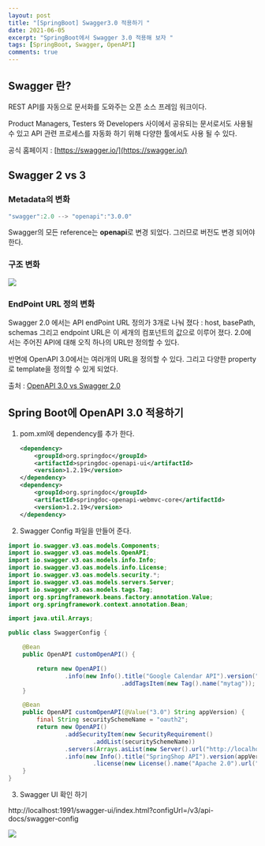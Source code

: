```yaml
---
layout: post
title: "[SpringBoot] Swagger3.0 적용하기 "
date: 2021-06-05
excerpt: "SpringBoot에서 Swagger 3.0 적용해 보자 "
tags: [SpringBoot, Swagger, OpenAPI]
comments: true
---
```


## Swagger 란?

REST API를 자동으로 문서화를 도와주는 오픈 소스 프레임 워크이다. 

Product Managers, Testers 와 Developers 사이에서 공유되는 문서로서도 사용될 수 있고 
API 관련 프로세스를 자동화 하기 위해 다양한 툴에서도 사용 될 수 있다. 

공식 홈페이지 : [https://swagger.io/](https://swagger.io/)

## Swagger 2 vs 3

### Metadata의 변화

```java
"swagger":2.0 --> "openapi":"3.0.0"
```

Swagger의 모든 reference는 **openapi**로 변경 되었다. 그러므로 버전도 변경 되어야 한다. 

### 구조 변화

<img src ="https://eunmik.github.io/bonita/assets/img/210605-swaggerdiff.png" />

### EndPoint URL 정의 변화

Swagger 2.0 에서는 API endPoint URL 정의가 3개로 나눠 졌다 : host, basePath, schemas 그리고 endpoint URL은 이 세개의 컴포넌트의 값으로 이루어 졌다. 
2.0에서는 주어진 API에 대해 오직 하나의 URL만 정의할 수 있다. 

반면에 OpenAPI 3.0에서는 여러개의 URL을 정의할 수 있다. 그리고 다양한 property로 template을 정의할 수 있게 되었다. 

출처 : [OpenAPI 3.0 vs Swagger 2.0](https://medium.com/@tgtshanika/open-api-3-0-vs-swagger-2-0-94a80f121022)
## Spring Boot에 OpenAPI 3.0 적용하기

1. pom.xml에 dependency를 추가 한다. 

    ```xml
    <dependency>
        <groupId>org.springdoc</groupId>
        <artifactId>springdoc-openapi-ui</artifactId>
        <version>1.2.19</version>
    </dependency>
    <dependency>
        <groupId>org.springdoc</groupId>
        <artifactId>springdoc-openapi-webmvc-core</artifactId>
        <version>1.2.19</version>
    </dependency>
    ```

2. Swagger Config 파일을 만들어 준다. 

```java
import io.swagger.v3.oas.models.Components;
import io.swagger.v3.oas.models.OpenAPI;
import io.swagger.v3.oas.models.info.Info;
import io.swagger.v3.oas.models.info.License;
import io.swagger.v3.oas.models.security.*;
import io.swagger.v3.oas.models.servers.Server;
import io.swagger.v3.oas.models.tags.Tag;
import org.springframework.beans.factory.annotation.Value;
import org.springframework.context.annotation.Bean;

import java.util.Arrays;

public class SwaggerConfig {

    @Bean
    public OpenAPI customOpenAPI() {

        return new OpenAPI()
                .info(new Info().title("Google Calendar API").version("100"))
								.addTagsItem(new Tag().name("mytag"));
    }

    @Bean
    public OpenAPI customOpenAPI(@Value("3.0") String appVersion) {
        final String securitySchemeName = "oauth2";
        return new OpenAPI()
                .addSecurityItem(new SecurityRequirement()
                        .addList(securitySchemeName))
                .servers(Arrays.asList(new Server().url("http://localhost:1991")))
                .info(new Info().title("SpringShop API").version(appVersion)
                        .license(new License().name("Apache 2.0").url("http://springdoc.org")));
    }
}
```

3. Swagger UI 확인 하기 

http://localhost:1991/swagger-ui/index.html?configUrl=/v3/api-docs/swagger-config

<img src ="https://eunmik.github.io/bonita/assets/img/210605-swaggerui.png" />


